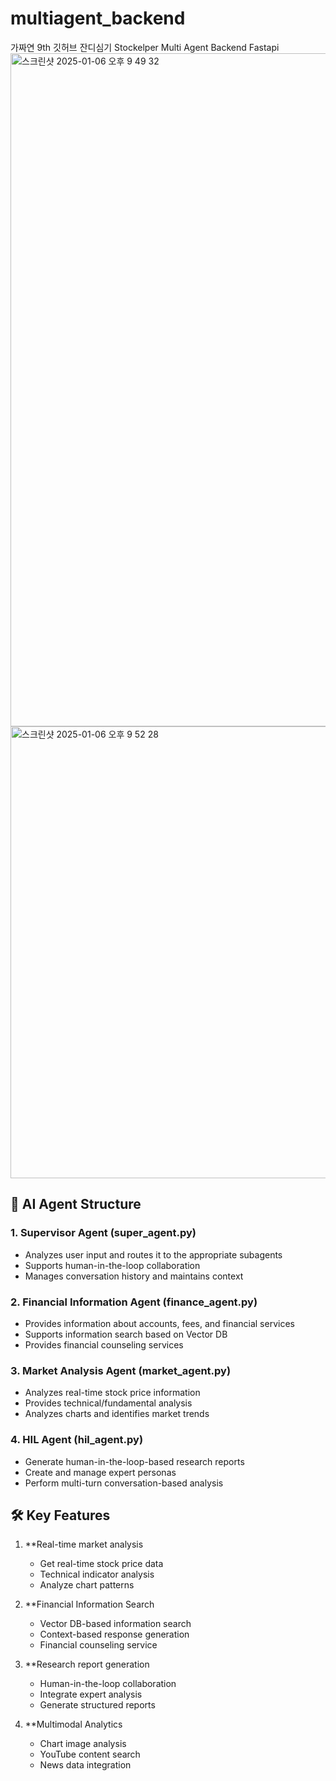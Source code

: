 # multiagent_backend

가짜연 9th 깃허브 잔디심기 Stockelper Multi Agent Backend Fastapi
<img width="1077" alt="스크린샷 2025-01-06 오후 9 49 32" src="https://github.com/user-attachments/assets/449a2d67-8d14-4dff-aa42-b8b78be5cebf" />
<img width="723" alt="스크린샷 2025-01-06 오후 9 52 28" src="https://github.com/user-attachments/assets/639134a3-8368-49e3-b820-367ea86fc37c" />


## 🤖 AI Agent Structure

### 1. Supervisor Agent (super_agent.py)
- Analyzes user input and routes it to the appropriate subagents
- Supports human-in-the-loop collaboration
- Manages conversation history and maintains context

### 2. Financial Information Agent (finance_agent.py)
- Provides information about accounts, fees, and financial services
- Supports information search based on Vector DB
- Provides financial counseling services

### 3. Market Analysis Agent (market_agent.py)
- Analyzes real-time stock price information
- Provides technical/fundamental analysis
- Analyzes charts and identifies market trends

### 4. HIL Agent (hil_agent.py)
- Generate human-in-the-loop-based research reports
- Create and manage expert personas
- Perform multi-turn conversation-based analysis

## 🛠 Key Features

1. **Real-time market analysis
   - Get real-time stock price data
   - Technical indicator analysis
   - Analyze chart patterns

2. **Financial Information Search
   - Vector DB-based information search
   - Context-based response generation
   - Financial counseling service

3. **Research report generation
   - Human-in-the-loop collaboration
   - Integrate expert analysis
   - Generate structured reports

4. **Multimodal Analytics
   - Chart image analysis
   - YouTube content search
   - News data integration
